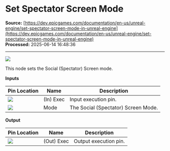 # Set Spectator Screen Mode

**Source:** [https://dev.epicgames.com/documentation/en-us/unreal-engine/set-spectator-screen-mode-in-unreal-engine](https://dev.epicgames.com/documentation/en-us/unreal-engine/set-spectator-screen-mode-in-unreal-engine)  
**Processed:** 2025-06-14 16:48:36

---

![](https://d1iv7db44yhgxn.cloudfront.net/documentation/images/b5ab0143-ef8b-4cb4-8f24-9a22ef2826e2/setspectatorscreenmodenode.png)

This node sets the Social (Spectator) Screen mode.

**Inputs**

| Pin Location | Name | Description |
| --- | --- | --- |
| ![](https://d1iv7db44yhgxn.cloudfront.net/documentation/images/63d39b46-f015-4bfd-85e2-98bf2c0fceba/setspectatorscreenmodenode_1.png) | (In) Exec | Input execution pin. |
| ![](https://d1iv7db44yhgxn.cloudfront.net/documentation/images/cf42f914-e182-4b20-aafd-f6e6a27b1639/setspectatorscreenmodenode_2.png) | Mode | The Social (Spectator) Screen Mode. |

**Output**

| Pin Location | Name | Description |
| --- | --- | --- |
| ![](https://d1iv7db44yhgxn.cloudfront.net/documentation/images/b4c768b5-4573-4ef3-82a4-73a66bf3177a/setspectatorscreenmodenode_3.png) | (Out) Exec | Output execution pin. |